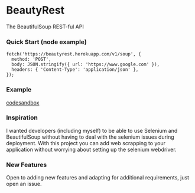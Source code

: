 # BeautyRest
The BeautifulSoup REST-ful API

### Quick Start (node example)
```
fetch('https://beautyrest.herokuapp.com/v1/soup', {
  method: 'POST',
  body: JSON.stringify({ url: 'https://www.google.com' }),
  headers: { 'Content-Type': 'application/json' },
});
```

### Example
[codesandbox](https://codesandbox.io/s/sleepy-shirley-rn0dd)

### Inspiration
I wanted developers (including myself) to be able to use Selenium and BeautifulSoup without having to deal with the selenium issues during
deployment.  With this project you can add web scrapping to your application without worrying about setting up the selenium webdriver.


### New Features
Open to adding new features and adapting for additional requirements, just open an issue.
